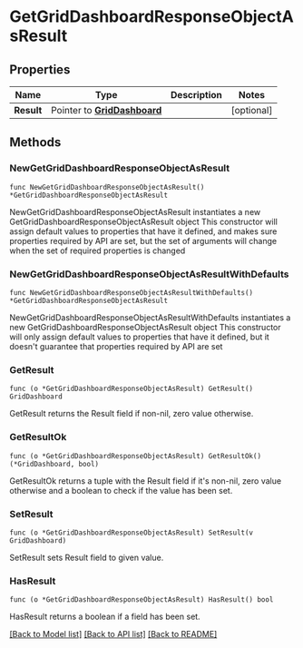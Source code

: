 # GetGridDashboardResponseObjectAsResult

## Properties

Name | Type | Description | Notes
------------ | ------------- | ------------- | -------------
**Result** | Pointer to [**GridDashboard**](GridDashboard.md) |  | [optional] 

## Methods

### NewGetGridDashboardResponseObjectAsResult

`func NewGetGridDashboardResponseObjectAsResult() *GetGridDashboardResponseObjectAsResult`

NewGetGridDashboardResponseObjectAsResult instantiates a new GetGridDashboardResponseObjectAsResult object
This constructor will assign default values to properties that have it defined,
and makes sure properties required by API are set, but the set of arguments
will change when the set of required properties is changed

### NewGetGridDashboardResponseObjectAsResultWithDefaults

`func NewGetGridDashboardResponseObjectAsResultWithDefaults() *GetGridDashboardResponseObjectAsResult`

NewGetGridDashboardResponseObjectAsResultWithDefaults instantiates a new GetGridDashboardResponseObjectAsResult object
This constructor will only assign default values to properties that have it defined,
but it doesn't guarantee that properties required by API are set

### GetResult

`func (o *GetGridDashboardResponseObjectAsResult) GetResult() GridDashboard`

GetResult returns the Result field if non-nil, zero value otherwise.

### GetResultOk

`func (o *GetGridDashboardResponseObjectAsResult) GetResultOk() (*GridDashboard, bool)`

GetResultOk returns a tuple with the Result field if it's non-nil, zero value otherwise
and a boolean to check if the value has been set.

### SetResult

`func (o *GetGridDashboardResponseObjectAsResult) SetResult(v GridDashboard)`

SetResult sets Result field to given value.

### HasResult

`func (o *GetGridDashboardResponseObjectAsResult) HasResult() bool`

HasResult returns a boolean if a field has been set.


[[Back to Model list]](../README.md#documentation-for-models) [[Back to API list]](../README.md#documentation-for-api-endpoints) [[Back to README]](../README.md)


